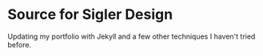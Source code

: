 # Source for Sigler Design

Updating my portfolio with Jekyll and a few other techniques I haven't tried before.
